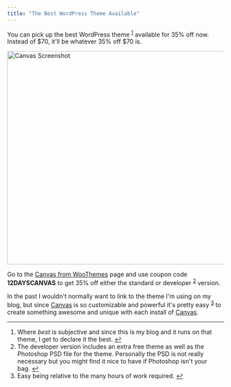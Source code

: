```yaml
---
title: "The Best WordPress Theme Available"
---
```

<p>You can pick up the best WordPress theme <sup id="fnref-19893:1"><a href="#fn-19893:1" rel="footnote">1</a></sup> available for 35% off now. Instead of $70, it'll be whatever 35% off $70 is.</p>
<p><a href="https://chrisenns.com/wp-content/uploads/2011/12/Canvas-Screenshot.png"><img src="https://chrisenns.com/wp-content/uploads/2011/12/Canvas-Screenshot-725x563.png" alt="Canvas Screenshot" title="Canvas Screenshot" width="640" height="496" class="aligncenter size-large wp-image-19894" /></a></p>
<p>Go to the <a href="http://bit.ly/sQlT7I">Canvas from WooThemes</a> page and use coupon code <strong>12DAYSCANVAS</strong> to get 35% off either the standard or developer <sup id="fnref-19893:2"><a href="#fn-19893:2" rel="footnote">2</a></sup> version.</p>
<p>In the past I wouldn't normally want to link to the theme I'm using on my blog, but since <a href="http://bit.ly/sQlT7I">Canvas</a> is so customizable and powerful it's pretty easy <sup id="fnref-19893:3"><a href="#fn-19893:3" rel="footnote">3</a></sup> to create something awesome and unique with each install of <a href="http://bit.ly/sQlT7I">Canvas</a>.</p>
<div class="footnotes">
<hr />
<ol>
<li id="fn-19893:1">
Where <em>best</em> is subjective and since this is my blog and it runs on that theme, I get to declare it the best.&#160;<a href="#fnref-19893:1" rev="footnote">&#8617;</a>
</li>
<li id="fn-19893:2">
The developer version includes an extra free theme as well as the Photoshop PSD file for the theme. Personally the PSD is not really necessary but you might find it nice to have if Photoshop isn't your bag.&#160;<a href="#fnref-19893:2" rev="footnote">&#8617;</a>
</li>
<li id="fn-19893:3">
Easy being relative to the many hours of work required.&#160;<a href="#fnref-19893:3" rev="footnote">&#8617;</a>
</li>
</ol>
</div>
